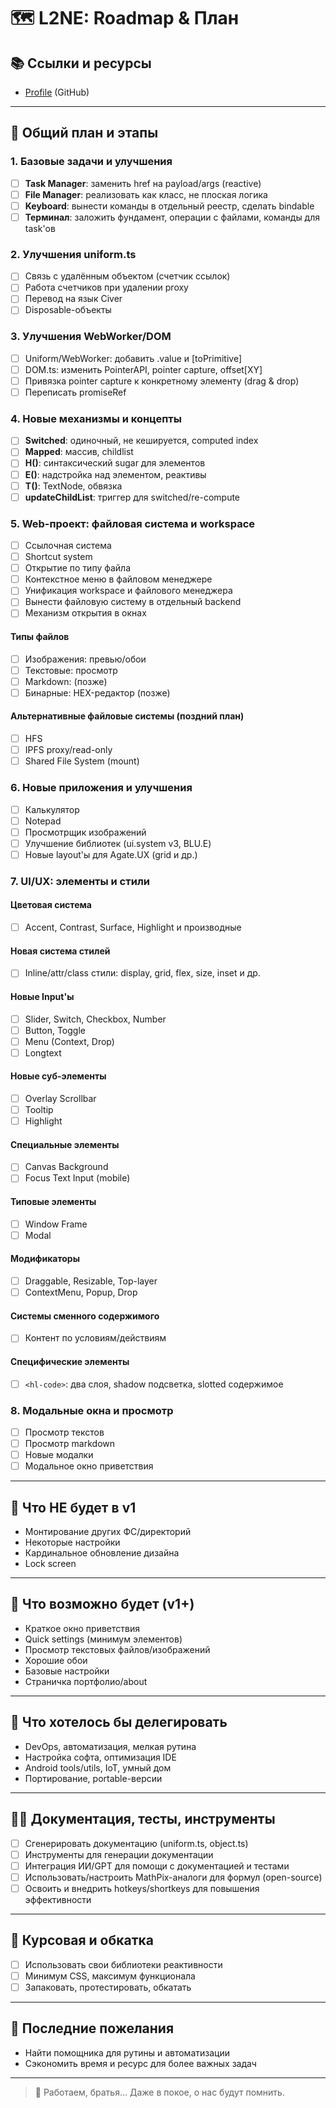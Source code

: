 # 🗺️ L2NE: Roadmap & План

## 📚 Ссылки и ресурсы

- [Profile](https://github.com/L2NE-dev) (GitHub)

---

## 🚦 Общий план и этапы

### 1. Базовые задачи и улучшения

- [ ] **Task Manager**: заменить href на payload/args (reactive)
- [ ] **File Manager**: реализовать как класс, не плоская логика
- [ ] **Keyboard**: вынести команды в отдельный реестр, сделать bindable
- [ ] **Терминал**: заложить фундамент, операции с файлами, команды для task'ов

### 2. Улучшения uniform.ts

- [ ] Связь с удалённым объектом (счетчик ссылок)
- [ ] Работа счетчиков при удалении proxy
- [ ] Перевод на язык Civer
- [ ] Disposable-объекты

### 3. Улучшения WebWorker/DOM

- [ ] Uniform/WebWorker: добавить .value и [toPrimitive]
- [ ] DOM.ts: изменить PointerAPI, pointer capture, offset[XY]
- [ ] Привязка pointer capture к конкретному элементу (drag & drop)
- [ ] Переписать promiseRef

### 4. Новые механизмы и концепты

- [ ] **Switched**: одиночный, не кешируется, computed index
- [ ] **Mapped**: массив, childlist
- [ ] **H()**: синтаксический sugar для элементов
- [ ] **E()**: надстройка над элементом, реактивы
- [ ] **T()**: TextNode, обвязка
- [ ] **updateChildList**: триггер для switched/re-compute

### 5. Web-проект: файловая система и workspace

- [ ] Ссылочная система
- [ ] Shortcut system
- [ ] Открытие по типу файла
- [ ] Контекстное меню в файловом менеджере
- [ ] Унификация workspace и файлового менеджера
- [ ] Вынести файловую систему в отдельный backend
- [ ] Механизм открытия в окнах

#### Типы файлов

- [ ] Изображения: превью/обои
- [ ] Текстовые: просмотр
- [ ] Markdown: (позже)
- [ ] Бинарные: HEX-редактор (позже)

#### Альтернативные файловые системы (поздний план)

- [ ] HFS
- [ ] IPFS proxy/read-only
- [ ] Shared File System (mount)

### 6. Новые приложения и улучшения

- [ ] Калькулятор
- [ ] Notepad
- [ ] Просмотрщик изображений
- [ ] Улучшение библиотек (ui.system v3, BLU.E)
- [ ] Новые layout'ы для Agate.UX (grid и др.)

### 7. UI/UX: элементы и стили

#### Цветовая система

- [ ] Accent, Contrast, Surface, Highlight и производные

#### Новая система стилей

- [ ] Inline/attr/class стили: display, grid, flex, size, inset и др.

#### Новые Input'ы

- [ ] Slider, Switch, Checkbox, Number
- [ ] Button, Toggle
- [ ] Menu (Context, Drop)
- [ ] Longtext

#### Новые суб-элементы

- [ ] Overlay Scrollbar
- [ ] Tooltip
- [ ] Highlight

#### Специальные элементы

- [ ] Canvas Background
- [ ] Focus Text Input (mobile)

#### Типовые элементы

- [ ] Window Frame
- [ ] Modal

#### Модификаторы

- [ ] Draggable, Resizable, Top-layer
- [ ] ContextMenu, Popup, Drop

#### Системы сменного содержимого

- [ ] Контент по условиям/действиям

#### Специфические элементы

- [ ] `<hl-code>`: два слоя, shadow подсветка, slotted содержимое

### 8. Модальные окна и просмотр

- [ ] Просмотр текстов
- [ ] Просмотр markdown
- [ ] Новые модалки
- [ ] Модальное окно приветствия

---

## 🚫 Что НЕ будет в v1

- Монтирование других ФС/директорий
- Некоторые настройки
- Кардинальное обновление дизайна
- Lock screen

---

## 📝 Что возможно будет (v1+)

- Краткое окно приветствия
- Quick settings (минимум элементов)
- Просмотр текстовых файлов/изображений
- Хорошие обои
- Базовые настройки
- Страничка портфолио/about

---

## 🤝 Что хотелось бы делегировать

- DevOps, автоматизация, мелкая рутина
- Настройка софта, оптимизация IDE
- Android tools/utils, IoT, умный дом
- Портирование, portable-версии

---

## 🧑‍💻 Документация, тесты, инструменты

- [ ] Сгенерировать документацию (uniform.ts, object.ts)
- [ ] Инструменты для генерации документации
- [ ] Интеграция ИИ/GPT для помощи с документацией и тестами
- [ ] Использовать/настроить MathPix-аналоги для формул (open-source)
- [ ] Освоить и внедрить hotkeys/shortkeys для повышения эффективности

---

## 🏁 Курсовая и обкатка

- [ ] Использовать свои библиотеки реактивности
- [ ] Минимум CSS, максимум функционала
- [ ] Запаковать, протестировать, обкатать

---

## 🧠 Последние пожелания

- Найти помощника для рутины и автоматизации
- Сэкономить время и ресурс для более важных задач

---

> 📑 Работаем, братья... Даже в покое, о нас будут помнить.
